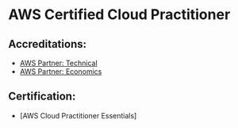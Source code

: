 # AWS Certified Cloud Practitioner

## Accreditations:

- [AWS Partner: Technical](https://github.com/Marceloasf/aws-cloud-practitioner/tree/master/accreditations/technical)
- [AWS Partner: Economics](https://github.com/Marceloasf/aws-cloud-practitioner/tree/master/accreditations/economics)

## Certification:

- [AWS Cloud Practitioner Essentials]
